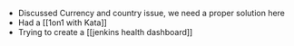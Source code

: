 * Discussed Currency and country issue, we need a proper solution here
* Had a [[1on1 with Kata]]
* Trying to create a [[jenkins health dashboard]]